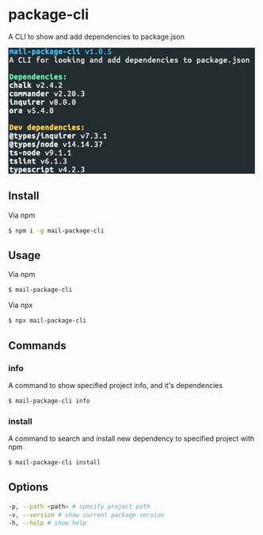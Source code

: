 # package-cli
A CLI to show and add dependencies to package.json

![](./media/main.png)

## Install
Via npm
```bash
$ npm i -g mail-package-cli
```

## Usage
Via npm
```bash
$ mail-package-cli
```
Via npx
```bash
$ npx mail-package-cli
```

## Commands
### info
A command to show specified project info, and it's dependencies

```bash
$ mail-package-cli info
```

### install
A command to search and install new dependency to specified project with npm

```bash
$ mail-package-cli install
```

## Options
```bash
-p, --path <path> # specify project path
-v, --version # show current package version
-h, --help # show help
```

